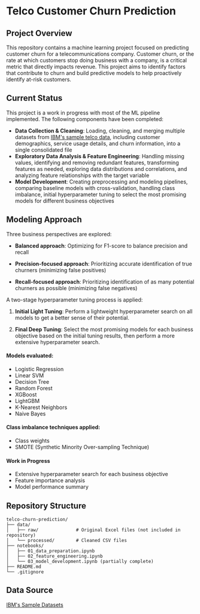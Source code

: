 # Telco Customer Churn Prediction

## Project Overview
This repository contains a machine learning project focused on predicting customer churn for a telecommunications company. Customer churn, or the rate at which customers stop doing business with a company, is a critical metric that directly impacts revenue. This project aims to identify factors that contribute to churn and build predictive models to help proactively identify at-risk customers.

## Current Status
This project is a work in progress with most of the ML pipeline implemented. The following components have been completed:

- **Data Collection & Cleaning**: Loading, cleaning, and merging multiple datasets from [IBM's sample telco data](https://accelerator.ca.analytics.ibm.com/bi/?perspective=authoring&pathRef=.public_folders%2FIBM%2BAccelerator%2BCatalog%2FContent%2FDAT00148&id=i9710CF25EF75468D95FFFC7D57D45204&objRef=i9710CF25EF75468D95FFFC7D57D45204&action=run&format=HTML&cmPropStr=%7B%22id%22%3A%22i9710CF25EF75468D95FFFC7D57D45204%22%2C%22type%22%3A%22reportView%22%2C%22defaultName%22%3A%22DAT00148%22%2C%22permissions%22%3A%5B%22execute%22%2C%22read%22%2C%22traverse%22%5D%7D), including customer demographics, service usage details, and churn information, into a single consolidated file
- **Exploratory Data Analysis & Feature Engineering**: Handling missing values, identifying and removing redundant features, transforming features as needed, exploring data distributions and correlations, and analyzing feature relationships with the target variable
- **Model Development**: Creating preprocessing and modeling pipelines, comparing baseline models with cross-validation, handling class imbalance, initial hyperparameter tuning to select the most promising models for different business objectives

## Modeling Approach

Three business perspectives are explored:

- **Balanced approach**: Optimizing for F1-score to balance precision and recall

- **Precision-focused approach**: Prioritizing accurate identification of true churners (minimizing false positives)

- **Recall-focused approach**: Prioritizing identification of as many potential churners as possible (minimizing false negatives)

A two-stage hyperparameter tuning process is applied:

1. **Initial Light Tuning**: Perform a lightweight hyperparameter search on all models to get a better sense of their potential.

2. **Final Deep Tuning**: Select the most promising models for each business objective based on the initial tuning results, then perform a more extensive hyperparameter search.

#### Models evaluated:

- Logistic Regression
- Linear SVM
- Decision Tree
- Random Forest
- XGBoost
- LightGBM
- K-Nearest Neighbors
- Naive Bayes

#### Class imbalance techniques applied:

- Class weights
- SMOTE (Synthetic Minority Over-sampling Technique)

#### Work in Progress

- Extensive hyperparameter search for each business objective
- Feature importance analysis
- Model performance summary

## Repository Structure
```
telco-churn-prediction/
├── data/
│   ├── raw/              # Original Excel files (not included in repository)
│   └── processed/        # Cleaned CSV files
├── notebooks/
│   ├── 01_data_preparation.ipynb
│   ├── 02_feature_engineering.ipynb
│   └── 03_model_development.ipynb (partially complete)
├── README.md
└── .gitignore
```

## Data Source
[IBM's Sample Datasets](https://accelerator.ca.analytics.ibm.com/bi/?perspective=authoring&pathRef=.public_folders%2FIBM%2BAccelerator%2BCatalog%2FContent%2FDAT00148&id=i9710CF25EF75468D95FFFC7D57D45204&objRef=i9710CF25EF75468D95FFFC7D57D45204&action=run&format=HTML&cmPropStr=%7B%22id%22%3A%22i9710CF25EF75468D95FFFC7D57D45204%22%2C%22type%22%3A%22reportView%22%2C%22defaultName%22%3A%22DAT00148%22%2C%22permissions%22%3A%5B%22execute%22%2C%22read%22%2C%22traverse%22%5D%7D)
